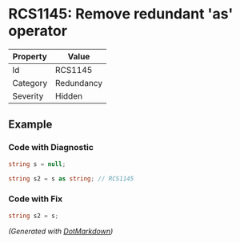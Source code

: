 # RCS1145: Remove redundant 'as' operator

| Property | Value      |
| -------- | ---------- |
| Id       | RCS1145    |
| Category | Redundancy |
| Severity | Hidden     |

## Example

### Code with Diagnostic

```csharp
string s = null;

string s2 = s as string; // RCS1145
```

### Code with Fix

```csharp
string s2 = s;
```


*\(Generated with [DotMarkdown](http://github.com/JosefPihrt/DotMarkdown)\)*